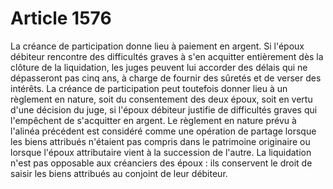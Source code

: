 # Article 1576

La créance de participation donne lieu à paiement en argent. Si l'époux débiteur rencontre des difficultés graves à s'en acquitter entièrement dès la clôture de la liquidation, les juges peuvent lui accorder des délais qui ne dépasseront pas cinq ans, à charge de fournir des sûretés et de verser des intérêts.   La créance de participation peut toutefois donner lieu à un règlement en nature, soit du consentement des deux époux, soit en vertu d'une décision du juge, si l'époux débiteur justifie de difficultés graves qui l'empêchent de s'acquitter en argent.   Le règlement en nature prévu à l'alinéa précédent est considéré comme une opération de partage lorsque les biens attribués n'étaient pas compris dans le patrimoine originaire ou lorsque l'époux attributaire vient à la succession de l'autre.   La liquidation n'est pas opposable aux créanciers des époux : ils conservent le droit de saisir les biens attribués au conjoint de leur débiteur.